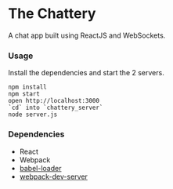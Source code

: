 The Chattery
=====================

A chat app built using ReactJS and WebSockets.

### Usage

Install the dependencies and start the 2 servers.

```
npm install
npm start
open http://localhost:3000
`cd` into `chattery_server`
node server.js
```

### Dependencies

* React
* Webpack
* [babel-loader](https://github.com/babel/babel-loader)
* [webpack-dev-server](https://github.com/webpack/webpack-dev-server)
